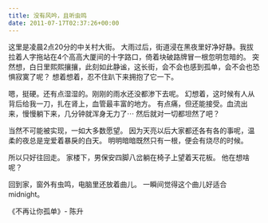 ```yaml
---
title: 没有风吟，且听虫鸣
date: 2011-07-17T02:37:26+00:00
---
```

这里是凌晨2点20分的中关村大街。
大雨过后，街道浸在黑夜里好净好静。我拔拉着人字拖站在4个高高大厦间的十字路口，倚着块破路牌冒一根忽明忽暗的。
突然想，白日里熙熙攘攘，此刻如此静谧，这长街，会不会也感到孤单，会不会也恐惧寂寞了呢？
想着想着，忍不住趴下来拥抱了它一下。

嗯，挺硬。还有点湿湿的。刚刚的雨水还没都渗下去呢。
幻想着，这时候有人从背后给我一刀，扎在肾上，血管最丰富的地方。
有点痛，但还能接受。血流出来，慢慢躺下来，几分钟就浑身无力了⋯
然后就对一切都坦然了吧？

当然不可能被实现，一如大多数愿望。
因为天亮以后大家都还各有各的事呢，温柔的夜总是宠爱着暴戾的白天。
明明暗暗既然只有一根，便会有烧尽的时候。

所以只好往回走。
家楼下，男保安四脚八岔躺在椅子上望着天花板。
他在想啥呢？

回到家，窗外有虫鸣，电脑里还放着曲儿。
一瞬间觉得这个曲儿好适合midnight。

《不再让你孤单》- 陈升
